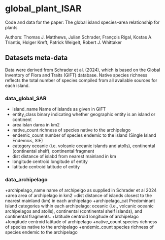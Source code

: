 # global_plant_ISAR

Code and data for the paper: The global island species–area relationship for plants

Authors: Thomas J. Matthews, Julian Schrader, François Rigal, Kostas A. Triantis, Holger Kreft, Patrick Weigelt, Robert J. Whittaker


## Datasets meta-data

Data were derived from Schrader et al. (2024), which is based on the Global Inventory of Flora and Traits (GIFT) database. Native species richness reflects the total number of species compiled from all available sources for each island.	

### data_global_SAR
* island_name	Name of islands as given in GIFT
* entity_class	binary indicating whether geographic entity is an island or continent
* area	islan darea in km2
* native_count	 richness of species native to the archipelago
* endemic_count	number of species endemic to the island (Single Island Endemics, SIE)
* category	oceanic (i.e. volcanic oceanic islands and atolls), continental (continental shelf), continental fragment
* dist	distance of islabd from nearest mainland in km
* longitude	centroid longitude of entity
* latitude	centroid latitude of entity

### data_archipelago
+archipelago_name	name of archipelgo as supplied in Schrader et al 2024
+area	area of archipelago in km2
+dist	distance of islands closest to the nearest mainland (km) in each archipelago
+archipelago_cat	Predominant island categories within each archipelago: oceanic (i.e., volcanic oceanic archipelagos and atolls), continental (continental shelf islands), and continental fragments.
+latitude	centroid longitude of archipelago
+longitude	centroid latitude of archipelago
+native_count	 species richness of species native to the archipelago
+endemic_count	species richness of species endemic to the archipelago




